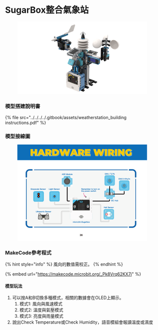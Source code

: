 # SugarBox整合氣象站

<figure><img src="../../../../.gitbook/assets/image (2) (1) (1) (1) (1) (1) (1) (1).png" alt=""><figcaption></figcaption></figure>

### 模型搭建說明書

{% file src="../../../../.gitbook/assets/weatherstation_building instructions.pdf" %}

### 模型接線圖

<figure><img src="../../../../.gitbook/assets/weatherstation_building instructions 33.png" alt=""><figcaption></figcaption></figure>

### MakeCode參考程式

{% hint style="info" %}
風向的數值需校正。
{% endhint %}

{% embed url="https://makecode.microbit.org/_Pk8Vrq62KX7i" %}

#### 模型玩法

1. 可以按A和B切換多種模式，相關的數據會在OLED上顯示。
   1. 模式1:  風向與風速模式
   2. 模式2: 溫度與氣壓模式
   3. 模式3: 亮度與雨量模式
2. 說出Check Temperature或Check Humidity，語音模組會報讀溫度或濕度
